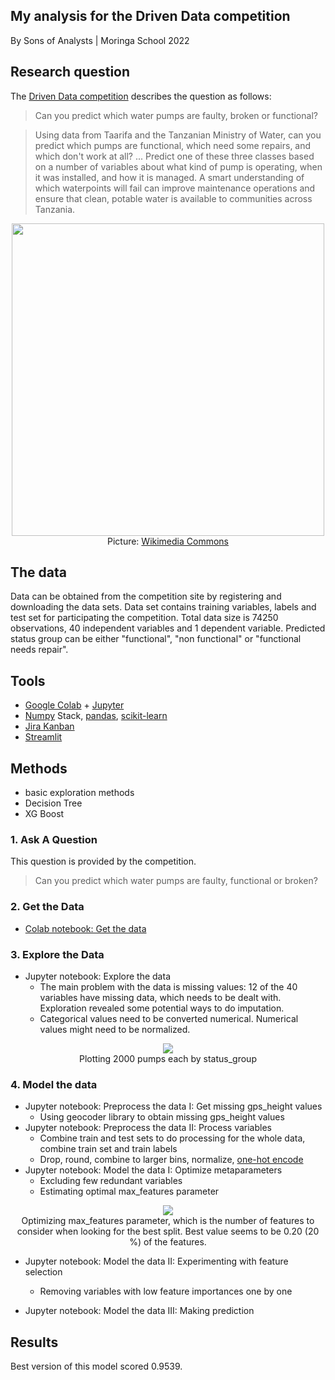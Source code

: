 ## My analysis for the Driven Data competition

By Sons of Analysts | Moringa School 2022

## Research question

The [Driven Data competition](https://www.drivendata.org/competitions/7/pump-it-up-data-mining-the-water-table/) describes the question as follows:

>Can you predict which water pumps are faulty, broken or functional?

>Using data from Taarifa and the Tanzanian Ministry of Water, can you predict which pumps are functional, which need some repairs, and which don't work at all? ... Predict one of these three classes based on a number of variables about what kind of pump is operating, when it was installed, and how it is managed. A smart understanding of which waterpoints will fail can improve maintenance operations and ensure that clean, potable water is available to communities across Tanzania.

<p align="center">
  <img src="https://upload.wikimedia.org/wikipedia/commons/0/04/Flickr_-_usaid.africa_-_Water_pump_provided_by_USAID.jpg" width="500"/><br>
  Picture: <a href="https://commons.wikimedia.org/wiki/File:Flickr_-_usaid.africa_-_Water_pump_provided_by_USAID.jpg">Wikimedia Commons</a>
</p>

## The data

Data can be obtained from the competition site by registering and downloading the data sets. Data set contains training variables, labels and test set for participating the competition. Total data size is 74250 observations, 40 independent variables and 1 dependent variable. Predicted status group can be either "functional", "non functional" or "functional needs repair".

## Tools

* [Google Colab](https://research.google.com/colaboratory/) + [Jupyter](http://jupyter.org/)
* [Numpy](http://www.numpy.org/) Stack, [pandas](http://pandas.pydata.org/), [scikit-learn](http://scikit-learn.org/stable/)
* [Jira Kanban](https://steveogaja.atlassian.net/jira/software/projects/SA/boards/3)
* [Streamlit](https://streamlit.io/)

## Methods

* basic exploration methods
* Decision Tree
* XG Boost

### 1. Ask A Question

This question is provided by the competition.

>Can you predict which water pumps are faulty, functional or broken?

### 2. Get the Data

* [Colab notebook: Get the data](https://github.com/stogaja/Tanzanian-Water-Project/blob/main/TANZANIA_WATER_PROJECT.ipynb)

### 3. Explore the Data

* Jupyter notebook: Explore the data
  * The main problem with the data is missing values: 12 of the 40 variables have missing data, which needs to be dealt with. Exploration revealed some potential ways to do imputation.
  * Categorical values need to be converted numerical. Numerical values might need to be normalized.
  
<p align="center">
  <img src="https://github.com/villeheilala/pumpitup/blob/master/status_group_map.png"/><br>
  Plotting 2000 pumps each by status_group
</p>

### 4. Model the data

* Jupyter notebook: Preprocess the data I: Get missing gps_height values
  * Using geocoder library to obtain missing gps_height values
* Jupyter notebook: Preprocess the data II: Process variables
  * Combine train and test sets to do processing for the whole data, combine train set and train labels
  * Drop, round, combine to larger bins, normalize, [one-hot encode](https://www.quora.com/What-is-one-hot-encoding-and-when-is-it-used-in-data-science)
* Jupyter notebook: Model the data I: Optimize metaparameters
  * Excluding few redundant variables
  * Estimating optimal max_features parameter

<p align="center">
  <img src="https://github.com/villeheilala/pumpitup/blob/master/max_features.png"/><br>
  Optimizing max_features parameter, which is the number of features to consider when looking for the best split. Best value seems to be 0.20 (20 %) of the features.
</p>

* Jupyter notebook: Model the data II: Experimenting with feature selection
  * Removing variables with low feature importances one by one
   
* Jupyter notebook: Model the data III: Making prediction

## Results

Best version of this model scored 0.9539.
